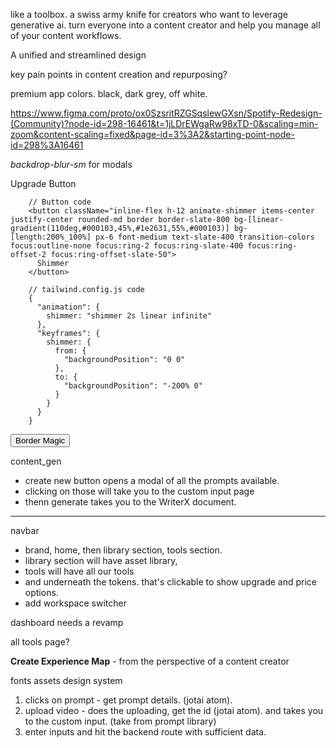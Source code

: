 like a toolbox. a swiss army knife for creators who want to leverage generative ai.
turn everyone into a content creator and help you manage all of your content workflows.

A unified and streamlined design

key pain points in content creation and repurposing?

premium app colors. black, dark grey, off white.

https://www.figma.com/proto/ox0SzsritRZGSqslewGXsn/Spotify-Redesign-(Community)?node-id=298-16461&t=1jLDrEWgaRw98xTD-0&scaling=min-zoom&content-scaling=fixed&page-id=3%3A2&starting-point-node-id=298%3A16461

*backdrop-blur-sm* for modals


Upgrade Button

        // Button code
        <button className="inline-flex h-12 animate-shimmer items-center justify-center rounded-md border border-slate-800 bg-[linear-gradient(110deg,#000103,45%,#1e2631,55%,#000103)] bg-[length:200%_100%] px-6 font-medium text-slate-400 transition-colors focus:outline-none focus:ring-2 focus:ring-slate-400 focus:ring-offset-2 focus:ring-offset-slate-50">
          Shimmer
        </button>
  
        // tailwind.config.js code
        {
          "animation": {
            shimmer: "shimmer 2s linear infinite"
          },
          "keyframes": {
            shimmer: {
              from: {
                "backgroundPosition": "0 0"
              },
              to: {
                "backgroundPosition": "-200% 0"
              }
            }
          }
        }

<button className="relative inline-flex h-12 overflow-hidden rounded-full p-[1px] focus:outline-none focus:ring-2 focus:ring-slate-400 focus:ring-offset-2 focus:ring-offset-slate-50">
  <span className="absolute inset-[-1000%] animate-[spin_2s_linear_infinite] bg-[conic-gradient(from_90deg_at_50%_50%,#E2CBFF_0%,#393BB2_50%,#E2CBFF_100%)]" />
  <span className="inline-flex h-full w-full cursor-pointer items-center justify-center rounded-full bg-slate-950 px-3 py-1 text-sm font-medium text-white backdrop-blur-3xl">
    Border Magic
  </span>
</button>


content_gen
- create new button opens a modal of all the prompts available.
- clicking on those will take you to the custom input page
- thenn generate takes you to the WriterX document.

---

navbar
- brand, home, then library section, tools section.
- library section will have asset library, 
- tools will have all our tools
- and underneath the tokens. that's clickable to show upgrade and price options.
- add workspace switcher

dashboard needs a revamp

all tools page?


**Create Experience Map** - from the perspective of a content creator

fonts
assets
design system


1. clicks on prompt - get prompt details. (jotai atom).
2. upload video - does the uploading, get the id (jotai atom). and takes you to the custom input. (take from prompt library)
3. enter inputs and hit the backend route with sufficient data.

